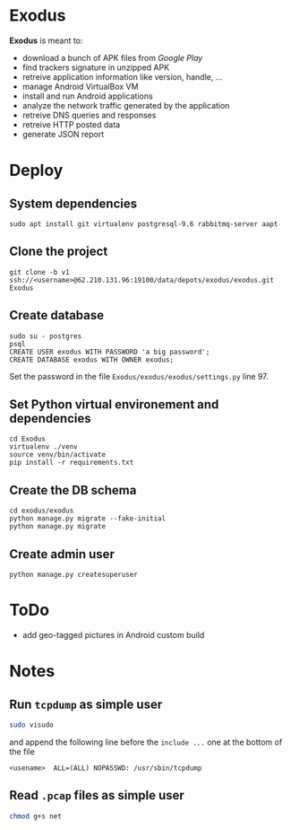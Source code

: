 # Exodus
**Exodus** is meant to:
  * download a bunch of APK files from *Google Play*
  * find trackers signature in unzipped APK
  * retreive application information like version, handle, ...
  * manage Android VirtualBox VM
  * install and run Android applications
  * analyze the network traffic generated by the application
  * retreive DNS queries and responses
  * retreive HTTP posted data
  * generate JSON report

# Deploy
## System dependencies
```
sudo apt install git virtualenv postgresql-9.6 rabbitmq-server aapt
```

## Clone the project
```
git clone -b v1 ssh://<username>@62.210.131.96:19100/data/depots/exodus/exodus.git Exodus
```

## Create database
```
sudo su - postgres
psql
CREATE USER exodus WITH PASSWORD 'a big password';
CREATE DATABASE exodus WITH OWNER exodus;
```
Set the password in the file `Exodus/exodus/exodus/settings.py` line 97.

## Set Python virtual environement and dependencies   
```
cd Exodus
virtualenv ./venv
source venv/bin/activate
pip install -r requirements.txt
```

## Create the DB schema
```
cd exodus/exodus
python manage.py migrate --fake-initial
python manage.py migrate
```

## Create admin user
```
python manage.py createsuperuser
```

# ToDo
  * add geo-tagged pictures in Android custom build

# Notes
## Run `tcpdump` as simple user
```bash
sudo visudo
```
and append the following line before the `include ...` one at the bottom of the file
```
<usename>  ALL=(ALL) NOPASSWD: /usr/sbin/tcpdump
```

## Read `.pcap` files  as simple user
```bash
chmod g+s net
```